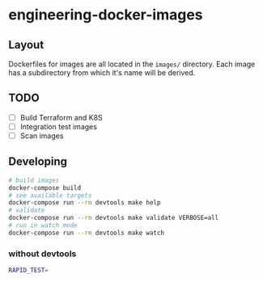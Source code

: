 # engineering-docker-images

## Layout

Dockerfiles for images are all located in the `images/` directory. Each image
has a subdirectory from which it's name will be derived.

## TODO

- [ ] Build Terraform and K8S
- [ ] Integration test images
- [ ] Scan images

## Developing

```bash
# build images
docker-compose build
# see available targets
docker-compose run --rm devtools make help
# validate
docker-compose run --rm devtools make validate VERBOSE=all
# run in watch mode
docker-compose run --rm devtools make watch
```

### without devtools

```bash
RAPID_TEST=
```
